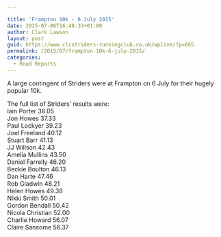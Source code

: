 ```yaml
---

title: 'Frampton 10k - 6 July 2015'
date: 2015-07-06T16:48:33+01:00
author: Clark Lawson
layout: post
guid: https://www.clcstriders-runningclub.co.uk/wplive/?p=665
permalink: /2015/07/frampton-10k-6-july-2015/
categories:
  - Road Reports
---
```

A large contingent of Striders were at Frampton on 6 July for their hugely popular 10k.<!--more-->

The full list of Striders' results were:  
Iain Porter 36.05  
Jon Howes 37.33  
Paul Lockyer 39.23  
Joel Freeland 40.12  
Stuart Barr 41.13  
JJ Willson 42.43  
Amelia Mullins 43.50  
Daniel Farrelly 46.20  
Beckie Boulton 46.13  
Dan Harte 47.46  
Rob Gladwin 48.21  
Helen Howes 49.38  
Nikki Smith 50.01  
Gordon Bendall 50.42  
Nicola Christian 52.00  
Charlie Howard 56.07  
Claire Sansome 56.37